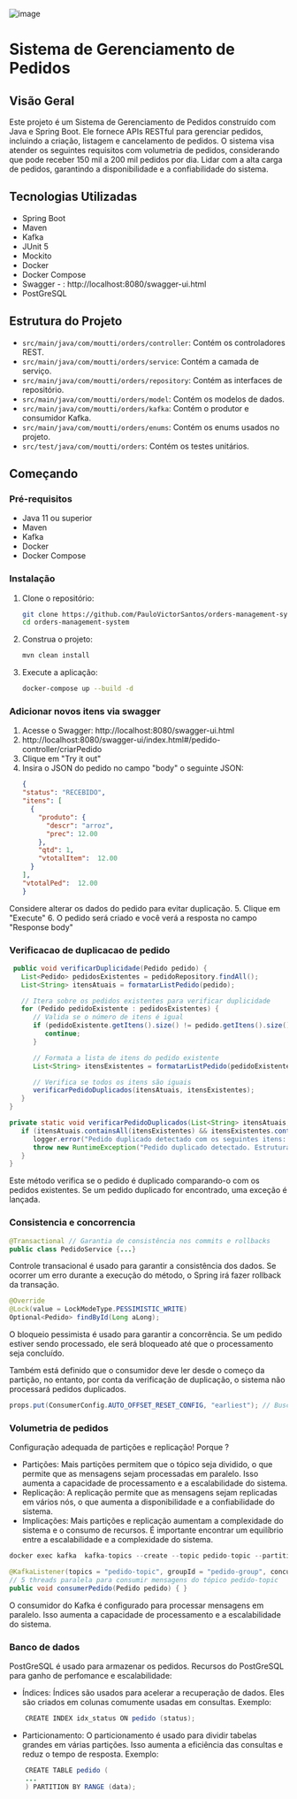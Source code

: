 ![image](https://github.com/user-attachments/assets/ad0f38c9-2997-4f81-adc3-fd2a0f538ee2)


# Sistema de Gerenciamento de Pedidos

## Visão Geral
Este projeto é um Sistema de Gerenciamento de Pedidos 
construído com Java e Spring Boot. Ele fornece APIs RESTful 
para gerenciar pedidos, incluindo a criação, 
listagem e cancelamento de pedidos.
O sistema visa atender os seguintes requisitos com volumetria de pedidos, considerando que pode receber 150 mil a 200 mil pedidos por dia.
Lidar com a alta carga de pedidos, garantindo a disponibilidade e a confiabilidade do sistema.


## Tecnologias Utilizadas
- Spring Boot
- Maven
- Kafka
- JUnit 5
- Mockito
- Docker
- Docker Compose
- Swagger - : http://localhost:8080/swagger-ui.html
- PostGreSQL

## Estrutura do Projeto
- `src/main/java/com/moutti/orders/controller`: Contém os controladores REST.
- `src/main/java/com/moutti/orders/service`: Contém a camada de serviço.
- `src/main/java/com/moutti/orders/repository`: Contém as interfaces de repositório.
- `src/main/java/com/moutti/orders/model`: Contém os modelos de dados.
- `src/main/java/com/moutti/orders/kafka`: Contém o produtor e consumidor Kafka.
- `src/main/java/com/moutti/orders/enums`: Contém os enums usados no projeto.
- `src/test/java/com/moutti/orders`: Contém os testes unitários.

## Começando

### Pré-requisitos
- Java 11 ou superior
- Maven
- Kafka
- Docker
- Docker Compose

### Instalação
1. Clone o repositório:
    ```sh
    git clone https://github.com/PauloVictorSantos/orders-management-system.git
    cd orders-management-system
    ```

2. Construa o projeto:
    ```sh
    mvn clean install
    ```

3. Execute a aplicação:
    ```sh
    docker-compose up --build -d
    ```
### Adicionar novos itens via swagger

1. Acesse o Swagger: http://localhost:8080/swagger-ui.html
2. http://localhost:8080/swagger-ui/index.html#/pedido-controller/criarPedido
3. Clique em "Try it out"
4. Insira o JSON do pedido no campo "body" o seguinte JSON:
    ```json
    {
    "status": "RECEBIDO",
    "itens": [
      {     
        "produto": {
          "descr": "arroz",
          "prec": 12.00
        },
        "qtd": 1,
        "vtotalItem":  12.00
      }
    ],
    "vtotalPed":  12.00
   }
    ```
Considere alterar os dados do pedido para evitar duplicação.
5. Clique em "Execute"
6. O pedido será criado e você verá a resposta no campo "Response body"

### Verificacao de duplicacao de pedido
```java 
 public void verificarDuplicidade(Pedido pedido) {
   List<Pedido> pedidosExistentes = pedidoRepository.findAll();
   List<String> itensAtuais = formatarListPedido(pedido);

   // Itera sobre os pedidos existentes para verificar duplicidade
   for (Pedido pedidoExistente : pedidosExistentes) {
      // Valida se o número de itens é igual
      if (pedidoExistente.getItens().size() != pedido.getItens().size()) {
         continue;
      }

      // Formata a lista de itens do pedido existente
      List<String> itensExistentes = formatarListPedido(pedidoExistente);

      // Verifica se todos os itens são iguais
      verificarPedidoDuplicados(itensAtuais, itensExistentes);
   }
}

private static void verificarPedidoDuplicados(List<String> itensAtuais, List<String> itensExistentes) {
   if (itensAtuais.containsAll(itensExistentes) && itensExistentes.containsAll(itensAtuais)) {
      logger.error("Pedido duplicado detectado com os seguintes itens: {}", itensAtuais);
      throw new RuntimeException("Pedido duplicado detectado. Estrutura: " + itensAtuais);
   }
}
```
Este método verifica se o pedido é duplicado comparando-o com os pedidos existentes. Se um pedido duplicado for encontrado, uma exceção é lançada.

### Consistencia e concorrencia  

```java
@Transactional // Garantia de consistência nos commits e rollbacks
public class PedidoService {...}
```

Controle transacional é usado para garantir a consistência dos dados. Se ocorrer um erro durante a execução do método, o Spring irá fazer rollback da transação.

```java
@Override
@Lock(value = LockModeType.PESSIMISTIC_WRITE)
Optional<Pedido> findById(Long aLong);
```

O bloqueio pessimista é usado para garantir a concorrência.
Se um pedido estiver sendo processado, ele será bloqueado até que o processamento seja concluído.

Também está definido que o consumidor deve ler desde o começo da partição, no entanto, por conta da verificação de duplicação, o sistema não processará pedidos duplicados.
```java
props.put(ConsumerConfig.AUTO_OFFSET_RESET_CONFIG, "earliest"); // Busca mensagens desde o início da partition
```

### Volumetria de pedidos

Configuração adequada de partições e replicação! Porque ?   
- Partições: Mais partições permitem que o tópico seja dividido, o que permite que as mensagens sejam processadas em paralelo. Isso aumenta a capacidade de processamento e a escalabilidade do sistema.
- Replicação: A replicação permite que as mensagens sejam replicadas em vários nós, o que aumenta a disponibilidade e a confiabilidade do sistema.
- Implicações: Mais partições e replicação aumentam a complexidade do sistema e o consumo de recursos. É importante encontrar um equilíbrio entre a escalabilidade e a complexidade do sistema.
```java
docker exec kafka  kafka-topics --create --topic pedido-topic --partitions 3 --replication-factor 1 --bootstrap-server localhost:9092
```

```java
@KafkaListener(topics = "pedido-topic", groupId = "pedido-group", concurrency = "5")
// 5 threads paralela para consumir mensagens do tópico pedido-topic
public void consumerPedido(Pedido pedido) { }
```

O consumidor do Kafka é configurado para processar mensagens em paralelo.
Isso aumenta a capacidade de processamento e a escalabilidade do sistema.

### Banco de dados
PostGreSQL é usado para armazenar os pedidos.
Recursos do PostGreSQL para ganho de perfomance e escalabilidade:
- Índices: Índices são usados para acelerar a recuperação de dados. Eles são criados em colunas comumente usadas em consultas.
Exemplo:
```java
    CREATE INDEX idx_status ON pedido (status);
```
- Particionamento: O particionamento é usado para dividir tabelas grandes em várias partições. Isso aumenta a eficiência das consultas e reduz o tempo de resposta.
Exemplo:
```java
    CREATE TABLE pedido (
    ...
    ) PARTITION BY RANGE (data);
```



